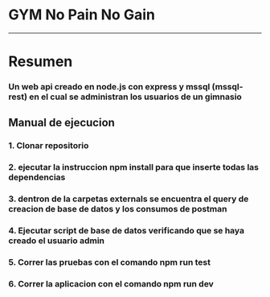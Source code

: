 # GYM No Pain No Gain
***

# Resumen

### Un web api creado en node.js con express y mssql (mssql-rest) en el cual se administran los usuarios de un gimnasio

## Manual de ejecucion

### 1. Clonar repositorio
### 2. ejecutar la instruccion npm install para que inserte todas las dependencias
### 3. dentron de la carpetas externals se encuentra el query de creacion de base de datos y los consumos de postman
### 4. Ejecutar script de base de datos verificando que se haya creado el usuario admin
### 5. Correr las pruebas con el comando npm run test
### 6. Correr la aplicacion con el comando npm run dev